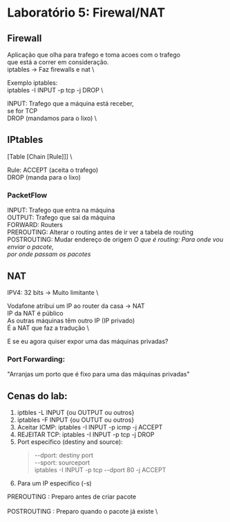 # Laboratório 5: Firewal/NAT

## Firewall

Aplicação que olha para trafego e toma acoes com o trafego \
que está a correr em consideração. \
iptables -> Faz firewalls e nat \

Exemplo iptables: \
iptables -I INPUT -p tcp -j DROP \

INPUT: Trafego que a máquina está receber, \
se for TCP \
DROP (mandamos para o lixo) \

## IPtables

[Table [Chain [Rule]]] \

Rule: ACCEPT (aceita o trafego) \
	  DROP (manda para o lixo)

### PacketFlow

INPUT: Trafego que entra na máquina \
OUTPUT: Trafego que sai da máquina \
FORWARD: Routers \
PREROUTING: Alterar o routing antes de ir ver a tabela de routing
POSTROUTING: Mudar endereço de origem
*O que é routing: Para onde vou enviar o pacote, \
por onde passam os pacotes*

## NAT

IPV4: 32 bits -> Muito limitante \

Vodafone atribui um IP ao router da casa -> NAT \
IP da NAT é público \
As outras máquinas têm outro IP (IP privado) \
É a NAT que faz a tradução \

E se eu agora quiser expor uma das máquinas privadas?

### Port Forwarding:

"Arranjas um porto que é fixo para uma das máquinas privadas"

## Cenas do lab:

1. iptbles -L INPUT {ou OUTPUT ou outros}
2. iptables -F INPUT {ou OUTUT ou outros}
3. Aceitar ICMP: iptables -I INPUT -p icmp -j ACCEPT
4. REJEITAR TCP: iptables -I INPUT -p tcp -j DROP
5. Port especifico (destiny and source):
	> --dport: destiny port \
	> --sport: sourceport \
	> iptables -I INPUT -p tcp --dport 80 -j ACCEPT
6. Para um IP especifico (-s)


PREROUTING : Preparo antes de criar pacote \
\
POSTROUTING : Preparo quando o pacote já existe \




